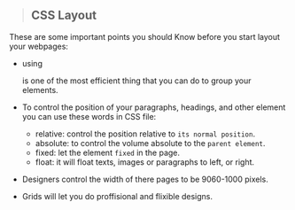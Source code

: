 > ## CSS Layout

These are some important points you should Know before you start layout your webpages:

- using <div> is one of the most efficient thing that you can do to group your elements.
- To control the position of your paragraphs, headings, and other element you can use these words in CSS file:
  - relative: control the position relative to `its normal position`.
  - absolute: to control the volume absolute to the `parent element`.
  - fixed: let the element `fixed` in the page.
  - float: it will float texts, images or paragraphs to left, or right.

- Designers control the width of there pages to be 9060-1000 pixels.
- Grids will let you do proffisional and flixible designs.
